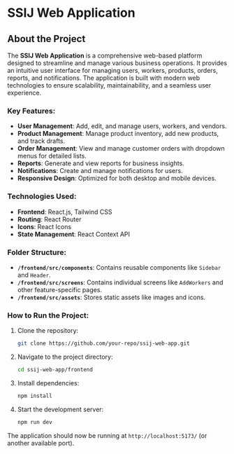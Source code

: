 # SSIJ Web Application

## About the Project

The **SSIJ Web Application** is a comprehensive web-based platform designed to streamline and manage various business operations. It provides an intuitive user interface for managing users, workers, products, orders, reports, and notifications. The application is built with modern web technologies to ensure scalability, maintainability, and a seamless user experience.

### Key Features:

- **User Management**: Add, edit, and manage users, workers, and vendors.
- **Product Management**: Manage product inventory, add new products, and track drafts.
- **Order Management**: View and manage customer orders with dropdown menus for detailed lists.
- **Reports**: Generate and view reports for business insights.
- **Notifications**: Create and manage notifications for users.
- **Responsive Design**: Optimized for both desktop and mobile devices.

### Technologies Used:

- **Frontend**: React.js, Tailwind CSS
- **Routing**: React Router
- **Icons**: React Icons
- **State Management**: React Context API

### Folder Structure:

- **`/frontend/src/components`**: Contains reusable components like `Sidebar` and `Header`.
- **`/frontend/src/screens`**: Contains individual screens like `AddWorkers` and other feature-specific pages.
- **`/frontend/src/assets`**: Stores static assets like images and icons.

### How to Run the Project:

1. Clone the repository:
   ```bash
   git clone https://github.com/your-repo/ssij-web-app.git
   ```
2. Navigate to the project directory:
   ```bash
   cd ssij-web-app/frontend
   ```
3. Install dependencies:
   ```bash
   npm install
   ```
4. Start the development server:
   ```bash
   npm run dev
   ```

The application should now be running at `http://localhost:5173/` (or another available port).
